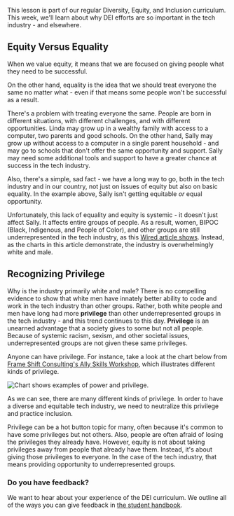 This lesson is part of our regular Diversity, Equity, and Inclusion curriculum. This week, we'll learn about why DEI efforts are so important in the tech industry - and elsewhere.

## Equity Versus Equality

When we value equity, it means that we are focused on giving people what they need to be successful.

On the other hand, equality is the idea that we should treat everyone the same no matter what - even if that means some people won't be successful as a result.

There's a problem with treating everyone the same. People are born in different situations, with different challenges, and with different opportunities. Linda may grow up in a wealthy family with access to a computer, two parents and good schools. On the other hand, Sally may grow up without access to a computer in a single parent household - and may go to schools that don't offer the same opportunity and support. Sally may need some additional tools and support to have a greater chance at success in the tech industry.

Also, there's a simple, sad fact - we have a long way to go, both in the tech industry and in our country, not just on issues of equity but also on basic equality. In the example above, Sally isn't getting equitable _or_ equal opportunity.

Unfortunately, this lack of equality and equity is systemic - it doesn't just affect Sally. It affects entire groups of people. As a result, women, BIPOC (Black, Indigenous, and People of Color), and other groups are still underrepresented in the tech industry, as this [Wired article shows](https://www.wired.com/story/five-years-tech-diversity-reports-little-progress/). Instead, as the charts in this article demonstrate, the industry is overwhelmingly white and male.

## Recognizing Privilege

Why is the industry primarily white and male? There is no compelling evidence to show that white men have innately better ability to code and work in the tech industry than other groups. Rather, both white people and men have long had more **privilege** than other underrepresented groups in the tech industry - and this trend continues to this day. **Privilege** is an unearned advantage that a society gives to some but not all people. Because of systemic racism, sexism, and other societal issues, underrepresented groups are not given these same privileges.

Anyone can have privilege. For instance, take a look at the chart below from [Frame Shift Consulting's Ally Skills Workshop](https://frameshiftconsulting.com/ally-skills-workshop/), which illustrates different kinds of privilege.

![Chart shows examples of power and privilege.](https://www.dropbox.com/s/drxcizf28n1p3zf/image3.png?raw=1)

As we can see, there are many different kinds of privilege. In order to have a diverse and equitable tech industry, we need to neutralize this privilege and practice inclusion.

Privilege can be a hot button topic for many, often because it's common to have some privileges but not others. Also, people are often afraid of losing the privileges they already have. However, equity is not about taking privileges away from people that already have them. Instead, it's about giving those privileges to everyone. In the case of the tech industry, that means providing opportunity to underrepresented groups.

### Do you have feedback?
We want to hear about your experience of the DEI curriculum. We outline all of the ways you can give feedback in [the student handbook](https://www.learnhowtoprogram.com/introduction-to-programming/getting-started-at-epicodus/student-handbook#giving-feedback).